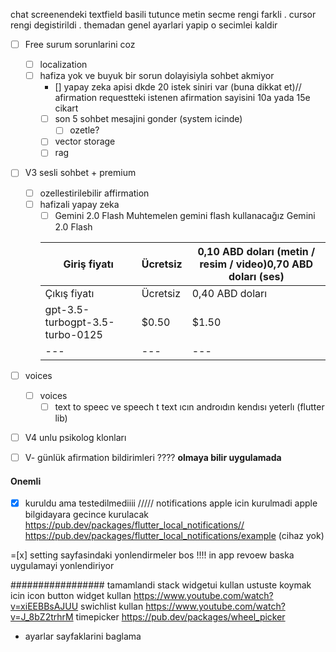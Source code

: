 chat screenendeki  textfield basili tutunce metin secme rengi farkli . cursor rengi degistirildi . themadan genel ayarlari yapip o secimlei kaldir 

- [ ]  Free surum sorunlarini coz
    - [ ]  localization
    - [ ]  hafiza yok ve buyuk bir sorun dolayisiyla sohbet akmiyor
        - [] yapay zeka apisi dkde 20 istek siniri var (buna dikkat et)// afirmation requestteki istenen afirmation sayisini 10a yada 15e cikart
        - [ ]  son 5 sohbet mesajini gonder (system icinde)
            - [ ]  ozetle?
        - [ ]  vector storage
        - [ ]  rag
- [ ]  V3 sesli sohbet + premium
    - [ ]  ozellestirilebilir affirmation
    - [ ]  hafizali yapay zeka
        - [ ]  Gemini 2.0 Flash
        Muhtemelen gemini flash kullanacağız 
        Gemini 2.0 Flash

        | Giriş fiyatı | Ücretsiz | 0,10 ABD doları (metin / resim / video)0,70 ABD doları (ses) |
        | --- | --- | --- |
        | Çıkış fiyatı | Ücretsiz | 0,40 ABD doları |
        | gpt-3.5-turbogpt-3.5-turbo-0125 | $0.50 | $1.50 |
        | --- | --- | --- |
- [ ]  voices
    - [ ]  voices
        - [ ]  text to speec ve speech t text ıcın androıdın kendısı yeterlı (flutter lib)
- [ ]  V4 unlu psikolog klonları
- [ ]  V- günlük afirmation bildirimleri ???? **olmaya bilir uygulamada**



#### Onemli ### 
- [x]  kuruldu ama testedilmediiii /////  notifications apple icin kurulmadi apple bilgidayara gecince kurulacak https://pub.dev/packages/flutter_local_notifications// https://pub.dev/packages/flutter_local_notifications/example (cihaz yok)

=[x] setting sayfasindaki yonlendirmeler bos !!!! in app revoew baska uygulamayi yonlendiriyor

################# tamamlandi
stack widgetui kullan ustuste koymak icin
icon button widget kullan  https://www.youtube.com/watch?v=xiEEBBsAJUU
swichlist kullan https://www.youtube.com/watch?v=J_8bZ2trhrM
timepicker https://pub.dev/packages/wheel_picker
- ayarlar sayfaklarini baglama 
